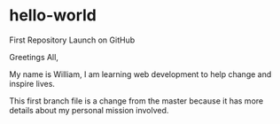 # hello-world
First Repository Launch on GitHub

Greetings All,

My name is William, I am learning web development to help change and inspire lives.

This first branch file is a change from the master because it has more details about my personal mission involved.
